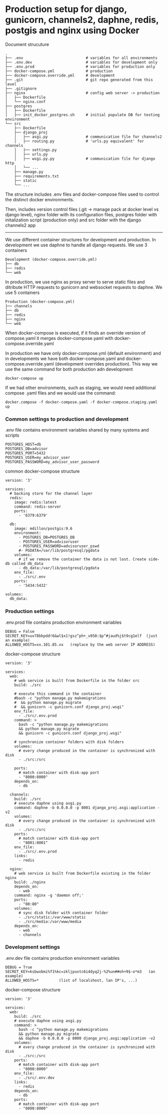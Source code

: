# Production setup for django, gunicorn, channels2, daphne, redis, postgis and nginx using Docker

Document strucuture

```
.
├── .env                            # variables for all environments
├── .env.dev                        # variables for development only
├── .env.prod                       # variables for production only
├── docker-compose.yml              # production
├── docker-compose.override.yml     # development
├── .git                            # git repo generated from this level
├── .gitignore
├── nginx                           # config web server -> production
│   ├── Dockerfile
│   └── nginx.conf
├── postgres
│   ├── Dockerfile
│   ├── init_docker_postgres.sh     # initial populate DB for testing environment
└── src
    ├── Dockerfile
    ├── django_proj
    │   ├── asgi.py                 # communication file for channels2 
    │   ├── routing.py              # 'urls.py equivalent' for channels
    │   ├── settings.py
    │   ├── urls.py
    │   ├── wsgi.py.py              # communication file for django http
    │   └── ...
    ├── manage.py
    ├── requirements.txt
    ├── static
    └── ...
```

The structure includes .env files and docker-compose files used to control the distinct docker environments.

Then, includes version control files (.git -> manage pack at docker level vs django level), nginx folder with its configuration files, postgres folder with initalization script (production only) and src folder with the django channels2 app

----------

We use different container structures for development and production.
In development we use daphne to handle all django requests. We use 3 containers

```
Development (docker-compose.override.yml)
├── db
├── redis
└── web
```

In production, we use nginx as proxy server to serve static files and ditribute HTTP requests to gunicorn and websocket requests to daphne. We use 5 containers 

```
Production (docker-compose.yml)
├── channels
├── db
├── redis
├── nginx
└── web
```

When docker-compose is executed, if it finds an override version of compose.yaml it merges docker-compose.yaml with docker-compose.override.yaml

In production we have only docker-compose.yml (default environment) and in developments we have both docker-compose.yaml and docker-compose.override.yaml (development overrides production). This way we use the same command for both production adn development

```
docker-compose up 
```

If we had other environments, such as staging, we would need additional compose .yaml files and we would use the command:
```
docker.compose -f docker-compose.yaml -f docker-compose.staging.yaml up
```


### Common settings to production and development
.env file contains environment variables shared by many systems and scripts

```
POSTGRES_HOST=db
POSTGRES_DB=advisor
POSTGRES_PORT=5432
POSTGRES_USER=my_advisor_user
POSTGRES_PASSWORD=my_advisor_user_password
```


common docker-compose structure

```
version: '3'

services:
  # backing store for the channel layer
  redis:
    image: redis:latest
    command: redis-server
    ports:
      - '6379:6379'

  db:
    image: mdillon/postgis:9.6
    environment:
      - POSTGRES_DB=POSTGRES_DB
      - POSTGRES_USER=advisoruser
      - POSTGRES_PASSWORD=advisoruser_pswd
      #- PGDATA=/var/lib/postgresql/pgdata
    volumes:
      # if we remove the container the data is not lost. Create side-db called db_data
      - db_data:/var/lib/postgresql/pgdata
    env_file:
      - ./src/.env
    ports:
      - '5434:5432'

volumes:
  db_data:
```


### Production settings
.env.prod file contains production environment variables

```
DEBUG = False
SECRET_KEY=uv78bkpdd!6&wl$x1!gsz^ph+_v858:$p^#jaud%j$t9cg1elf  (just an example)
ALLOWED_HOSTS=xx.101.85.xx   (replace by the web server IP ADDRESS)
```

docker-compose structure

```
version: '3'

services:
  web:
    # web service is built from Dockerfile in the folder src
    build: ./src

    # execute this command in the container
    #bash -c "python manage.py makemigrations
    #  && python manage.py migrate
    #  && gunicorn -c gunicorn.conf django_proj.wsgi"
    env_file:
      - ./src/.env.prod
    command: >
      bash -c "python manage.py makemigrations
      && python manage.py migrate
      && gunicorn -c gunicorn.conf django_proj.wsgi"

    # synchronize container folders with disk folders
    volumes: 
      # every change produced in the container is synchronized with disk
      - ./src:/src

    ports:
      # match container with disk-app port
      - "8000:8000"
    depends_on:
      - db

  channels:
    build: ./src
    # execute daphne using asgi.py
    command: daphne -b 0.0.0.0 -p 8001 django_proj.asgi:application -v2
    volumes: 
      # every change produced in the container is synchronized with disk
      - ./src:/src
    ports:
      # match container with disk-app port
      - "8001:8001"
    env_file:
      - ./src/.env.prod
    links:
      - redis

  nginx:
    # web service is built from Dockerfile existing in the folder nginx
    build: ./nginx
    depends_on:
      - web
    command: nginx -g 'daemon off;'
    ports:
      - "80:80"
    volumes:
      # sync disk folder with container folder
      - ./src/static:/var/www/static
      - ./src/media:/var/www/media
    depends_on:
      - web
      - channels
```
	

### Development settings
.env.dev file contains production environment variables

```
DEBUG = True
SECRET_KEY=ksbwxbmi%f1%kc=zkljpuxtc6i4dyq2j-%2%un##oh+9$-o*m3   (an example)
ALLOWED_HOSTS=*         (list of localshost, lan IP's, ...)
```

docker-compose structure

```
version: '3'

services:
  web:
    build: ./src
    # execute daphne using asgi.py
    command: >
      bash -c "python manage.py makemigrations
      && python manage.py migrate
      && daphne -b 0.0.0.0 -p 8000 django_proj.asgi:application -v2
    volumes: 
      # every change produced in the container is synchronized with disk
      - ./src:/src
    ports:
      # match container with disk-app port
      - "8000:8000"
    env_file:
      - ./src/.env.dev
    links:
      - redis
    depends_on:
      - db
    ports:
      # match container with disk-app port
      - "8000:8000"
```


